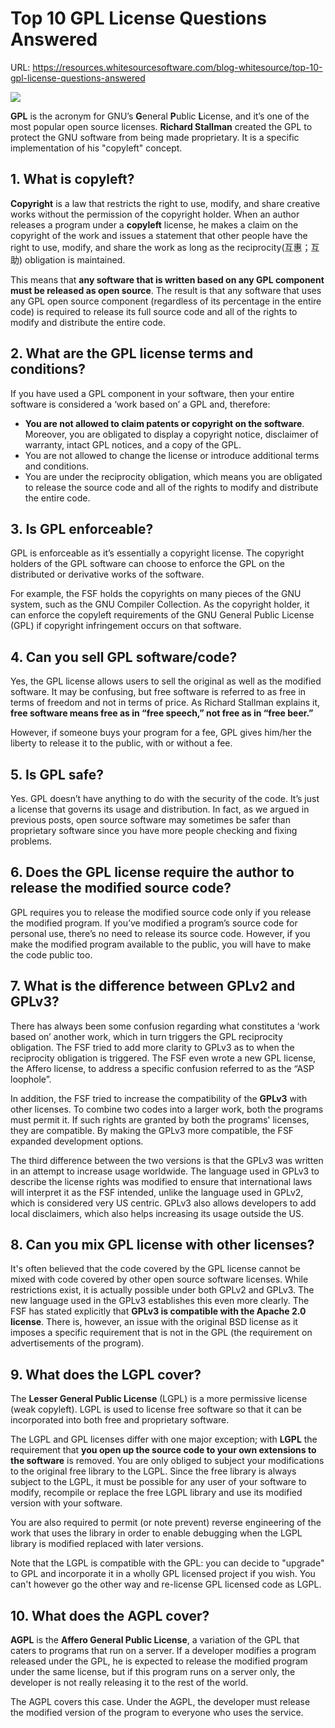 # Top 10 GPL License Questions Answered

URL: https://resources.whitesourcesoftware.com/blog-whitesource/top-10-gpl-license-questions-answered

![](https://www.whitesourcesoftware.com/wp-content/uploads/2015/07/GPL-e1435820834468.jpg)

**GPL** is the acronym for GNU’s **G**eneral **P**ublic **L**icense, and it’s one of the most popular open source licenses. **Richard Stallman** created the GPL to protect the GNU software from being made proprietary. It is a specific implementation of his "copyleft" concept.

## 1. What is copyleft?

**Copyright** is a law that restricts the right to use, modify, and share creative works without the permission of the copyright holder. When an author releases a program under a **copyleft** license, he makes a claim on the copyright of the work and issues a statement that other people have the right to use, modify, and share the work as long as the reciprocity(互惠；互助) obligation is maintained.

This means that **any software that is written based on any GPL component must be released as open source**. The result is that any software that uses any GPL open source component (regardless of its percentage in the entire code) is required to release its full source code and all of the rights to modify and distribute the entire code.

## 2. What are the GPL license terms and conditions?

If you have used a GPL component in your software, then your entire software is considered a ‘work based on’ a GPL and, therefore:

- **You are not allowed to claim patents or copyright on the software**. Moreover, you are obligated to display a copyright notice, disclaimer of warranty, intact GPL notices, and a copy of the GPL.
- You are not allowed to change the license or introduce additional terms and conditions.
- You are under the reciprocity obligation, which means you are obligated to release the source code and all of the rights to modify and distribute the entire code.

## 3. Is GPL enforceable?

GPL is enforceable as it’s essentially a copyright license. The copyright holders of the GPL software can choose to enforce the GPL on the distributed or derivative works of the software.

For example, the FSF holds the copyrights on many pieces of the GNU system, such as the GNU Compiler Collection. As the copyright holder, it can enforce the copyleft requirements of the GNU General Public License (GPL) if copyright infringement occurs on that software.

## 4. Can you sell GPL software/code?

Yes, the GPL license allows users to sell the original as well as the modified software. It may be confusing, but free software is referred to as free in terms of freedom and not in terms of price. As Richard Stallman explains it, **free software means free as in “free speech,” not free as in “free beer.”**

However, if someone buys your program for a fee, GPL gives him/her the liberty to release it to the public, with or without a fee.

## 5. Is GPL safe?

Yes. GPL doesn’t have anything to do with the security of the code. It’s just a license that governs its usage and distribution. In fact, as we argued in previous posts, open source software may sometimes be safer than proprietary software since you have more people checking and fixing problems.

## 6. Does the GPL license require the author to release the modified source code?

GPL requires you to release the modified source code only if you release the modified program. If you’ve modified a program’s source code for personal use, there’s no need to release its source code. However, if you make the modified program available to the public, you will have to make the code public too.


## 7. What is the difference between GPLv2 and GPLv3?

There has always been some confusion regarding what constitutes a ‘work based on’ another work, which in turn triggers the GPL reciprocity obligation. The FSF tried to add more clarity to GPLv3 as to when the reciprocity obligation is triggered. The FSF even wrote a new GPL license, the Affero license, to address a specific confusion referred to as the “ASP loophole”.

In addition, the FSF tried to increase the compatibility of the **GPLv3** with other licenses. To combine two codes into a larger work, both the programs must permit it. If such rights are granted by both the programs' licenses, they are compatible. By making the GPLv3 more compatible, the FSF expanded development options.

The third difference between the two versions is that the GPLv3 was written in an attempt to increase usage worldwide. The language used in GPLv3 to describe the license rights was modified to ensure that international laws will interpret it as the FSF intended, unlike the language used in GPLv2, which is considered very US centric. GPLv3 also allows developers to add local disclaimers, which also helps increasing its usage outside the US.

## 8. Can you mix GPL license with other licenses?

It's often believed that the code covered by the GPL license cannot be mixed with code covered by other open source software licenses. While restrictions exist, it is actually possible under both GPLv2 and GPLv3. The new language used in the GPLv3 establishes this even more clearly. The FSF has stated explicitly that **GPLv3 is compatible with the Apache 2.0 license**. There is, however, an issue with the original BSD license as it imposes a specific requirement that is not in the GPL (the requirement on advertisements of the program).

## 9. What does the LGPL cover?

The **Lesser General Public License** (LGPL) is a more permissive license (weak copyleft). LGPL is used to license free software so that it can be incorporated into both free and proprietary software.

The LGPL and GPL licenses differ with one major exception; with **LGPL** the requirement that **you open up the source code to your own extensions to the software** is removed. You are only obliged to subject your modifications to the original free library to the LGPL. Since the free library is always subject to the LGPL, it must be possible for any user of your software to modify, recompile or replace the free LGPL library and use its modified version with your software.

You are also required to permit (or note prevent) reverse engineering of the work that uses the library in order to enable debugging when the LGPL library is modified replaced with later versions.

Note that the LGPL is compatible with the GPL: you can decide to "upgrade" to GPL and incorporate it in a wholly GPL licensed project if you wish. You can't however go the other way and re-license GPL licensed code as LGPL.

## 10. What does the AGPL cover?

**AGPL** is the **Affero General Public License**, a variation of the GPL that caters to programs that run on a server. If a developer modifies a program released under the GPL, he is expected to release the modified program under the same license, but if this program runs on a server only, the developer is not really releasing it to the rest of the world.

The AGPL covers this case. Under the AGPL, the developer must release the modified version of the program to everyone who uses the service.

